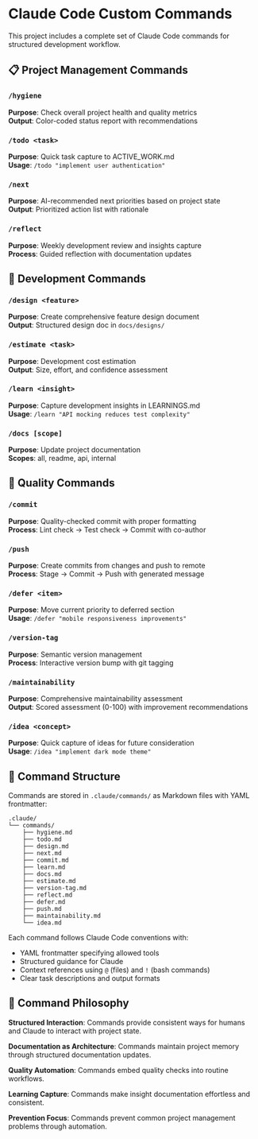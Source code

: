 # Claude Code Custom Commands

This project includes a complete set of Claude Code commands for structured development workflow.

## 📋 Project Management Commands

### `/hygiene`
**Purpose**: Check overall project health and quality metrics  
**Output**: Color-coded status report with recommendations

### `/todo <task>`
**Purpose**: Quick task capture to ACTIVE_WORK.md  
**Usage**: `/todo "implement user authentication"`

### `/next`
**Purpose**: AI-recommended next priorities based on project state  
**Output**: Prioritized action list with rationale

### `/reflect`
**Purpose**: Weekly development review and insights capture  
**Process**: Guided reflection with documentation updates

## 🔧 Development Commands

### `/design <feature>`
**Purpose**: Create comprehensive feature design document  
**Output**: Structured design doc in `docs/designs/`

### `/estimate <task>`
**Purpose**: Development cost estimation  
**Output**: Size, effort, and confidence assessment

### `/learn <insight>`
**Purpose**: Capture development insights in LEARNINGS.md  
**Usage**: `/learn "API mocking reduces test complexity"`

### `/docs [scope]`
**Purpose**: Update project documentation  
**Scopes**: all, readme, api, internal

## 🎯 Quality Commands

### `/commit`
**Purpose**: Quality-checked commit with proper formatting  
**Process**: Lint check → Test check → Commit with co-author

### `/push`
**Purpose**: Create commits from changes and push to remote  
**Process**: Stage → Commit → Push with generated message

### `/defer <item>`
**Purpose**: Move current priority to deferred section  
**Usage**: `/defer "mobile responsiveness improvements"`

### `/version-tag`
**Purpose**: Semantic version management  
**Process**: Interactive version bump with git tagging

### `/maintainability`
**Purpose**: Comprehensive maintainability assessment  
**Output**: Scored assessment (0-100) with improvement recommendations

### `/idea <concept>`
**Purpose**: Quick capture of ideas for future consideration  
**Usage**: `/idea "implement dark mode theme"`

## 📁 Command Structure

Commands are stored in `.claude/commands/` as Markdown files with YAML frontmatter:

```
.claude/
└── commands/
    ├── hygiene.md
    ├── todo.md
    ├── design.md
    ├── next.md
    ├── commit.md
    ├── learn.md
    ├── docs.md
    ├── estimate.md
    ├── version-tag.md
    ├── reflect.md
    ├── defer.md
    ├── push.md
    ├── maintainability.md
    └── idea.md
```

Each command follows Claude Code conventions with:
- YAML frontmatter specifying allowed tools
- Structured guidance for Claude
- Context references using `@` (files) and `!` (bash commands)
- Clear task descriptions and output formats

## 🎯 Command Philosophy

**Structured Interaction**: Commands provide consistent ways for humans and Claude to interact with project state.

**Documentation as Architecture**: Commands maintain project memory through structured documentation updates.

**Quality Automation**: Commands embed quality checks into routine workflows.

**Learning Capture**: Commands make insight documentation effortless and consistent.

**Prevention Focus**: Commands prevent common project management problems through automation.